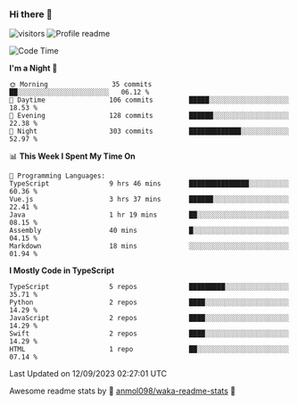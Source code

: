 ### Hi there 👋  
![visitors](https://visitor-badge.laobi.icu/badge?page_id=leverglowh) ![Profile readme](https://github.com/leverglowh/leverglowh/workflows/Profile%20readme/badge.svg?branch=master)

<!--START_SECTION:waka-->
![Code Time](http://img.shields.io/badge/Code%20Time-2%2C338%20hrs%2055%20mins-blue)

**I'm a Night 🦉** 

```text
🌞 Morning                35 commits          ██░░░░░░░░░░░░░░░░░░░░░░░   06.12 % 
🌆 Daytime                106 commits         █████░░░░░░░░░░░░░░░░░░░░   18.53 % 
🌃 Evening                128 commits         ██████░░░░░░░░░░░░░░░░░░░   22.38 % 
🌙 Night                  303 commits         █████████████░░░░░░░░░░░░   52.97 % 
```


📊 **This Week I Spent My Time On** 

```text
💬 Programming Languages: 
TypeScript               9 hrs 46 mins       ███████████████░░░░░░░░░░   60.36 % 
Vue.js                   3 hrs 37 mins       ██████░░░░░░░░░░░░░░░░░░░   22.41 % 
Java                     1 hr 19 mins        ██░░░░░░░░░░░░░░░░░░░░░░░   08.15 % 
Assembly                 40 mins             █░░░░░░░░░░░░░░░░░░░░░░░░   04.15 % 
Markdown                 18 mins             ░░░░░░░░░░░░░░░░░░░░░░░░░   01.94 % 
```

**I Mostly Code in TypeScript** 

```text
TypeScript               5 repos             █████████░░░░░░░░░░░░░░░░   35.71 % 
Python                   2 repos             ████░░░░░░░░░░░░░░░░░░░░░   14.29 % 
JavaScript               2 repos             ████░░░░░░░░░░░░░░░░░░░░░   14.29 % 
Swift                    2 repos             ████░░░░░░░░░░░░░░░░░░░░░   14.29 % 
HTML                     1 repo              ██░░░░░░░░░░░░░░░░░░░░░░░   07.14 % 
```




 Last Updated on 12/09/2023 02:27:01 UTC
<!--END_SECTION:waka-->


Awesome readme stats by :star2: [anmol098/waka-readme-stats](https://github.com/anmol098/waka-readme-stats) :star2:
